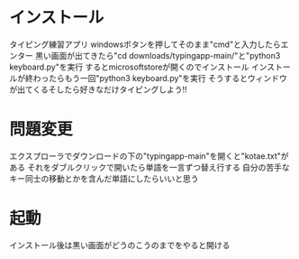 # インストール
タイピング練習アプリ
windowsボタンを押してそのまま"cmd"と入力したらエンター
黒い画面が出てきたら"cd downloads/typingapp-main/"と"python3 keyboard.py"を実行
するとmicrosoftstoreが開くのでインストール
インストールが終わったらもう一回"python3 keyboard.py"を実行
そうするとウィンドウが出てくるそしたら好きなだけタイピングしよう!!

# 問題変更
エクスプローラでダウンロードの下の"typingapp-main"を開くと"kotae.txt"がある
それをダブルクリックで開いたら単語を一言ずつ替え行する
自分の苦手なキー同士の移動とかを含んだ単語にしたらいいと思う

# 起動
インストール後は黒い画面がどうのこうのまでをやると開ける
